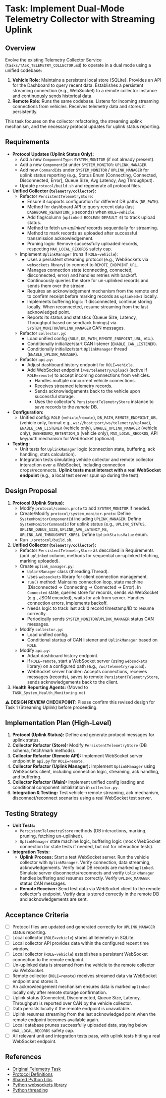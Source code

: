 <!-- LLM_TASK_META
id: TBD
title: Implement Dual-Mode Telemetry Collector with Streaming Uplink
priority: high
estimated_time: 8h
component: telemetry/collector, protocol
dependencies: shared/lib/python/can, shared/lib/python/telemetry, tasks/TASK_TELEMETRY_COLLECTOR.md
-->

# Task: Implement Dual-Mode Telemetry Collector with Streaming Uplink

## Overview
<!-- LLM_CONTEXT: task_overview -->
Evolve the existing Telemetry Collector Service (`tasks/TASK_TELEMETRY_COLLECTOR.md`) to operate in a dual mode using a unified codebase:
1.  **Vehicle Role:** Maintains a persistent local store (SQLite). Provides an API for the Dashboard to query recent data. Establishes a persistent streaming connection (e.g., WebSocket) to a remote collector instance and continuously sends historical data.
2.  **Remote Role:** Runs the same codebase. Listens for incoming streaming connections from vehicles. Receives telemetry data and stores it persistently.

This task focuses on the collector refactoring, the streaming uplink mechanism, and the necessary protocol updates for uplink status reporting.
<!-- LLM_CONTEXT_END -->

## Requirements
<!-- LLM_CONTEXT: requirements -->
- **Protocol Updates (Uplink Status Only):**
    - Add a new `ComponentType`: `SYSTEM_MONITOR` (if not already present).
    - Add a new `ComponentId` under `SYSTEM_MONITOR`: `UPLINK_MANAGER`.
    - Add new `CommandId`s under `SYSTEM_MONITOR` / `UPLINK_MANAGER` for uplink status reporting (e.g., Status Enum [Connecting, Connected, Disconnected, Error], Queue Size, Avg Latency, Avg Throughput).
    - Update `protocol/build.sh` and regenerate all protocol files.
- **Unified Collector (`telemetry/collector`):**
    - Refactor `PersistentTelemetryStore`:
        - Ensure it supports configuration for different DB paths (`DB_PATH`).
        - Method for dashboard API to query recent data (last `DASHBOARD_RETENTION_S` seconds) when `ROLE=vehicle`.
        - Add flag/column (`uplinked BOOLEAN DEFAULT 0`) to track upload status.
        - Method to fetch *un-uplinked* records sequentially for streaming.
        - Method to mark records as uploaded after successful transmission acknowledgement.
        - Pruning logic: Remove successfully uploaded records, respecting `MAX_LOCAL_RECORDS` safety cap.
    - Implement `UplinkManager` (runs if `ROLE=vehicle`):
        - Uses a persistent streaming protocol (e.g., WebSockets via `websockets` library) to connect to `REMOTE_ENDPOINT_URL`.
        - Manages connection state (connecting, connected, disconnected, error) and handles retries with backoff.
        - Continuously queries the store for un-uplinked records and sends them over the stream.
        - Requires an acknowledgement mechanism from the remote end to confirm receipt before marking records as `uplinked=1` locally.
        - Implements buffering logic: If disconnected, continue storing locally. When reconnected, resume streaming from the last acknowledged point.
        - Reports its status and statistics (Queue Size, Latency, Throughput based on send/ack timings) via `SYSTEM_MONITOR`/`UPLINK_MANAGER` CAN messages.
    - Refactor `collector.py`:
        - Load unified config (`ROLE`, `DB_PATH`, `REMOTE_ENDPOINT_URL`, etc.).
        - Conditionally initialize/start CAN listener (`ENABLE_CAN_LISTENER`).
        - Conditionally initialize/start `UplinkManager` thread (`ENABLE_UPLINK_MANAGER`).
    - Refactor `api.py`:
        - Adjust dashboard history endpoint for `ROLE=vehicle`.
        - Add WebSocket endpoint (`/ws/telemetry/upload`) (active if `ROLE=remote`) to accept incoming connections from vehicles.
            - Handles multiple concurrent vehicle connections.
            - Receives streamed telemetry records.
            - Sends acknowledgements back to the vehicle upon successful storage.
            - Uses the collector's `PersistentTelemetryStore` instance to save records to the *remote* DB.
- **Configuration:**
    - Unified config: `ROLE` (`vehicle`/`remote`), `DB_PATH`, `REMOTE_ENDPOINT_URL` (vehicle only, format e.g., `ws://host:port/ws/telemetry/upload`), `ENABLE_CAN_LISTENER` (vehicle only), `ENABLE_UPLINK_MANAGER` (vehicle only), `DASHBOARD_RETENTION_S` (vehicle only), `MAX_LOCAL_RECORDS`, API key/auth mechanism for WebSocket (optional).
- **Testing:**
    - Unit tests for `UplinkManager` logic (connection state, buffering, ack handling, stats calculation).
    - Integration tests simulating vehicle collector and remote collector interaction over a WebSocket, including connection drops/reconnects. **Uplink tests must interact with a real WebSocket endpoint** (e.g., a local test server spun up during the test).
<!-- LLM_CONTEXT_END -->

## Design Proposal
<!-- LLM_CONTEXT: design -->
1.  **Protocol (Uplink Status):**
    - Modify `protocol/common.proto` to add `SYSTEM_MONITOR` if needed.
    - Create/Modify `protocol/system_monitor.proto`: Define `SystemMonitorComponentId` including `UPLINK_MANAGER`. Define `SystemMonitorCommandId` for uplink status (e.g., `UPLINK_STATUS`, `UPLINK_QUEUE_SIZE`, `UPLINK_AVG_LATENCY_MS`, `UPLINK_AVG_THROUGHPUT_KBPS`). Define `UplinkStatusValue` enum.
    - Run `./protocol/build.sh`.
2.  **Unified Collector (`telemetry/collector`):**
    - Refactor `PersistentTelemetryStore` as described in Requirements (add `uplinked` column, methods for sequential un-uplinked fetching, marking uploaded).
    - Create `uplink_manager.py`:
        - `UplinkManager` class (threading.Thread).
        - Uses `websockets` library for client connection management.
        - `run()` method: Maintains connection loop, state machine (Disconnected -> Connecting -> Connected -> Error). In `Connected` state, queries store for records, sends via WebSocket (e.g., JSON encoded), waits for ack from server. Handles connection errors, implements backoff.
        - Needs logic to track last ack'd record timestamp/ID to resume correctly.
        - Periodically sends `SYSTEM_MONITOR`/`UPLINK_MANAGER` status CAN messages.
    - Modify `collector.py`:
        - Load unified config.
        - Conditional startup of CAN listener and `UplinkManager` based on `ROLE`.
    - Modify `api.py`:
        - Adapt dashboard history endpoint.
        - If `ROLE=remote`, start a WebSocket server (using `websockets` library) on a configured path (e.g., `/ws/telemetry/upload`).
        - WebSocket server handler: Accepts connections, receives messages (records), saves to remote `PersistentTelemetryStore`, sends acknowledgements back to the client.
3.  **Health Reporting Agents:** (Moved to `TASK_System_Health_Monitoring.md`)

**⚠️ DESIGN REVIEW CHECKPOINT**: Please confirm this revised design for Task 1 (Streaming Uplink) before proceeding.
<!-- LLM_CONTEXT_END -->

## Implementation Plan (High-Level)
<!-- LLM_CONTEXT: implementation_plan -->
1.  **Protocol (Uplink Status):** Define and generate protocol messages for uplink status.
2.  **Collector Refactor (Store):** Modify `PersistentTelemetryStore` (DB schema, fetch/mark methods).
3.  **Collector Refactor (Remote API):** Implement WebSocket server endpoint in `api.py` for `ROLE=remote`.
4.  **Collector Refactor (Uplink Manager):** Implement `UplinkManager` using WebSockets client, including connection logic, streaming, ack handling, and buffering.
5.  **Collector Refactor (Main):** Implement unified config loading and conditional component initialization in `collector.py`.
6.  **Integration & Testing:** Test vehicle->remote streaming, ack mechanism, disconnect/reconnect scenarios using a real WebSocket test server.
<!-- LLM_CONTEXT_END -->

## Testing Strategy
<!-- LLM_CONTEXT: testing -->
- **Unit Tests:**
    - `PersistentTelemetryStore` methods (DB interactions, marking, pruning, fetching un-uplinked).
    - `UplinkManager` state machine logic, buffering logic (mock WebSocket connection for state tests if needed, but not for interaction tests).
- **Integration Tests:**
    - **Uplink Process:** Start a test WebSocket server. Run the vehicle collector with `UplinkManager`. Verify connection, data streaming, acknowledgements. Verify local DB records are marked `uplinked`. Simulate server disconnects/reconnects and verify `UplinkManager` handles buffering and resumes correctly. Verify `UPLINK_MANAGER` status CAN messages.
    - **Remote Receiver:** Send test data via WebSocket client to the remote collector's endpoint. Verify data is stored correctly in the remote DB and acknowledgements are sent.
<!-- LLM_CONTEXT_END -->

## Acceptance Criteria
<!-- LLM_CONTEXT: acceptance_criteria -->
- [ ] Protocol files are updated and generated correctly for `UPLINK_MANAGER` status reporting.
- [ ] Local collector (`ROLE=vehicle`) stores all telemetry in SQLite.
- [ ] Local collector API provides data within the configured recent time window.
- [ ] Local collector (`ROLE=vehicle`) establishes a persistent WebSocket connection to the remote endpoint.
- [ ] Un-uplinked data is streamed from the vehicle to the remote collector via WebSocket.
- [ ] Remote collector (`ROLE=remote`) receives streamed data via WebSocket endpoint and stores it.
- [ ] An acknowledgement mechanism ensures data is marked `uplinked` locally only after remote storage confirmation.
- [ ] Uplink status (Connected, Disconnected, Queue Size, Latency, Throughput) is reported over CAN by the vehicle collector.
- [ ] Data persists locally if the remote endpoint is unavailable.
- [ ] Uplink resumes streaming from the last acknowledged point when the remote endpoint becomes available again.
- [ ] Local database prunes successfully uploaded data, staying below `MAX_LOCAL_RECORDS` safety cap.
- [ ] All relevant unit and integration tests pass, with uplink tests hitting a real WebSocket endpoint.
<!-- LLM_CONTEXT_END -->

## References
<!-- LLM_CONTEXT: references -->
- [Original Telemetry Task](tasks/TASK_TELEMETRY_COLLECTOR.md)
- [Protocol Definitions](protocol/)
- [Shared Python Libs](shared/lib/python/)
- [Python websockets library](https://websockets.readthedocs.io/en/stable/)
- [Python threading](https://docs.python.org/3/library/threading.html)
<!-- LLM_CONTEXT_END --> 